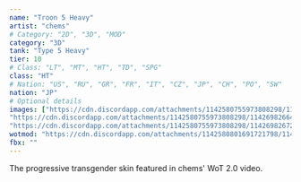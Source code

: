```yaml
---
name: "Troon 5 Heavy"
artist: "chems"
# Category: "2D", "3D", "MOD"
category: "3D"
tank: "Type 5 Heavy"
tier: 10
# Class: "LT", "MT", "HT", "TD", "SPG"
class: "HT"
# Nation: "US", "RU", "GR", "FR", "IT", "CZ", "JP", "CH", "PO", "SW"
nation: "JP"
# Optional details
images: ["https://cdn.discordapp.com/attachments/1142580755973808298/1142698266815889529/shot_1156.jpg",
"https://cdn.discordapp.com/attachments/1142580755973808298/1142698266471960667/shot_1157.jpg",
"https://cdn.discordapp.com/attachments/1142580755973808298/1142698267281461298/shot_1158.jpg"]
wotmod: "https://cdn.discordapp.com/attachments/1142580801691721798/1142699607349014608/Troon-5-Heavy.wotmod"
fbx: ""
---
```

The progressive transgender skin featured in chems' WoT 2.0 video.
